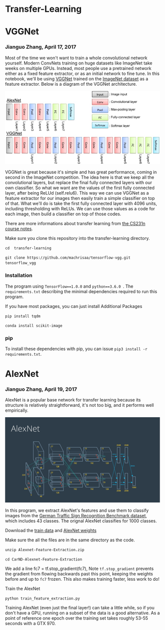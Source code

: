 # Transfer-Learning

# VGGNet

### Jianguo Zhang, April 17, 2017

Most of the time we won't want to train a whole convolutional network yourself. Modern ConvNets training on huge datasets like ImageNet take weeks on multiple GPUs. Instead, most people use a pretrained network either as a fixed feature extractor, or as an initial network to fine tune. In this notebook, we'll be using [VGGNet](https://arxiv.org/pdf/1409.1556.pdf) trained on the [ImageNet dataset](http://www.image-net.org/) as a feature extractor. Below is a diagram of the VGGNet architecture.


![image1](https://github.com/JianguoZhang1994/Transfer-Learning/blob/master/assets/cnnarchitecture.jpg)

VGGNet is great because it's simple and has great performance, coming in second in the ImageNet competition. The idea here is that we keep all the convolutional layers, but replace the final fully connected layers with our own classifier. So what we want are the values of the first fully connected layer, after being ReLUd (self.relu6). This way we can use VGGNet as a feature extractor for our images then easily train a simple classifier on top of that. What we'll do is take the first fully connected layer with 4096 units, including thresholding with ReLUs. We can use those values as a code for each image, then build a classifier on top of those codes.

 There are more informations about transfer learning from [the CS231n course notes](http://cs231n.github.io/transfer-learning/#tf).


Make sure you clone this repository into the transfer-learning directory.

`cd  transfer-learning`

`git clone https://github.com/machrisaa/tensorflow-vgg.git tensorflow_vgg`

### Installation

The program using `TensorFlow==1.0.0` and `python==3.6.0 `. The `requirements.txt` describing the minimal dependencies required to run this program. 

If you have most packages, you can just install Additional Packages

`pip install tqdm`

`conda install scikit-image`

### pip

To install these dependencies with pip, you can issue `pip3 install -r requirements.txt`.


# AlexNet

### Jianguo Zhang, April 19, 2017

AlexNet is a popular base network for transfer learning because its structure is relatively straightforward, it's not too big, and it performs well empirically.

![image](https://github.com/JianguoZhang1994/Transfer-Learning/blob/master/AlexNet_image.png)


In this program, we extract AlexNet's features and use them to classify images from the [German Traffic Sign Recognition Benchmark dataset](http://benchmark.ini.rub.de/?section=gtsrb&subsection=dataset), which includes 43 classes. The orignal AlexNet classifies for 1000 classes.

Download the [train data](https://d17h27t6h515a5.cloudfront.net/topher/2016/October/580a829f_train/train.p) and [AlexNet weights](https://d17h27t6h515a5.cloudfront.net/topher/2016/October/580d880c_bvlc-alexnet/bvlc-alexnet.npyhttps://d17h27t6h515a5.cloudfront.net/topher/2016/October/580d880c_bvlc-alexnet/bvlc-alexnet.npy)


Make sure the all the files are in the same directory as the code.

`unzip Alexnet-Feature-Extraction.zip`

`cd CarND-Alexnet-Feature-Extraction`

We add a line fc7 = tf.stop_gradient(fc7), Note `tf.stop_gradient` prevents the gradient from flowing backwards past this point, keeping the weights before and up to `fc7` frozen. This also makes training faster, less work to do!

Train the AlexNet

`python train_feature_extraction.py`

Training AlexNet (even just the final layer!) can take a little while, so if you don't have a GPU, running on a subset of the data is a good alternative. As a point of reference one epoch over the training set takes roughly 53-55 seconds with a GTX 970.



